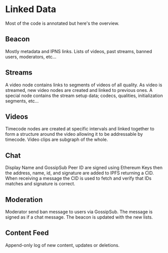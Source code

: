 # Linked Data
Most of the code is annotated but here's the overview.

## Beacon
Mostly metadata and IPNS links. Lists of videos, past streams, banned users, moderators, etc...

## Streams
A video node contains links to segments of videos of all quality. As video is streamed, new video nodes are created and linked to previous ones. A special node contains the stream setup data; codecs, qualities, initialization segments, etc...

## Videos
Timecode nodes are created at specific intervals and linked together to form a structure around the video allowing it to be addressable by timecode. Video clips are subgraph of the whole. 

## Chat
Display Name and GossipSub Peer ID are signed using Ethereum Keys then the address, name, id, and signature are added to IPFS returning a CID. When receiving a message the CID is used to fetch and verify that IDs matches and signature is correct.

## Moderation
Moderator send ban message to users via GossipSub. The message is signed as if a chat message. The beacon is updated with the new lists.

## Content Feed
Append-only log of new content, updates or deletions.

<!-- ## Comments
Comments link to the original content or other comments and form discussion trees. The leaf nodes of the tree are saved to allow discusion traversal.  -->
